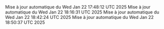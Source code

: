 Mise à jour automatique du Wed Jan 22 17:48:12 UTC 2025
Mise à jour automatique du Wed Jan 22 18:16:31 UTC 2025
Mise à jour automatique du Wed Jan 22 18:42:24 UTC 2025
Mise à jour automatique du Wed Jan 22 18:50:37 UTC 2025
